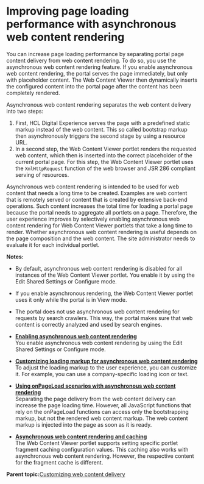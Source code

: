 # Improving page loading performance with asynchronous web content rendering

You can increase page loading performance by separating portal page content delivery from web content rendering. To do so, you use the asynchronous web content rendering feature. If you enable asynchronous web content rendering, the portal serves the page immediately, but only with placeholder content. The Web Content Viewer then dynamically inserts the configured content into the portal page after the content has been completely rendered.

Asynchronous web content rendering separates the web content delivery into two steps:

1.  First, HCL Digital Experience serves the page with a predefined static markup instead of the web content. This so called bootstrap markup then asynchronously triggers the second stage by using a resource URL.
2.  In a second step, the Web Content Viewer portlet renders the requested web content, which then is inserted into the correct placeholder of the current portal page. For this step, the Web Content Viewer portlet uses the `XmlHttpRequest` function of the web browser and JSR 286 compliant serving of resources.

Asynchronous web content rendering is intended to be used for web content that needs a long time to be created. Examples are web content that is remotely served or content that is created by extensive back-end operations. Such content increases the total time for loading a portal page because the portal needs to aggregate all portlets on a page. Therefore, the user experience improves by selectively enabling asynchronous web content rendering for Web Content Viewer portlets that take a long time to render. Whether asynchronous web content rendering is useful depends on the page composition and the web content. The site administrator needs to evaluate it for each individual portlet.

**Notes:**

-   By default, asynchronous web content rendering is disabled for all instances of the Web Content Viewer portlet. You enable it by using the Edit Shared Settings or Configure mode.
-   If you enable asynchronous rendering, the Web Content Viewer portlet uses it only while the portal is in View mode.
-   The portal does not use asynchronous web content rendering for requests by search crawlers. This way, the portal makes sure that web content is correctly analyzed and used by search engines.

-   **[Enabling asynchronous web content rendering](../wcm/wcm_config_asynch_rendr_nbl.md)**  
You enable asynchronous web content rendering by using the Edit Shared Settings or Configure mode.
-   **[Customizing loading markup for asynchronous web content rendering](../wcm/wcm_config_asynch_rendr_cust_load_markup.md)**  
To adjust the loading markup to the user experience, you can customize it. For example, you can use a company-specific loading icon or text.
-   **[Using onPageLoad scenarios with asynchronous web content rendering](../wcm/wcm_config_asynch_rendr_onpage_load.md)**  
Separating the page delivery from the web content delivery can increase the page loading time. However, all JavaScript functions that rely on the onPageLoad functions can access only the bootstrapping markup, but not the rendered web content markup. The web content markup is injected into the page as soon as it is ready.
-   **[Asynchronous web content rendering and caching](../wcm/wcm_config_asynch_rendr_cache.md)**  
The Web Content Viewer portlet supports setting specific portlet fragment caching configuration values. This caching also works with asynchronous web content rendering. However, the respective content for the fragment cache is different.

**Parent topic:**[Customizing web content delivery](../wcm/wcm_delivery_custom.md)

